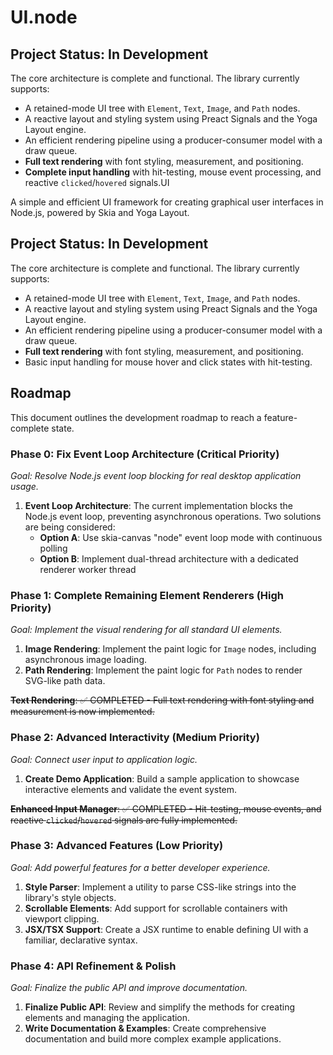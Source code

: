 # UI.node

## Project Status: In Development

The core architecture is complete and functional. The library currently supports:
- A retained-mode UI tree with `Element`, `Text`, `Image`, and `Path` nodes.
- A reactive layout and styling system using Preact Signals and the Yoga Layout engine.
- An efficient rendering pipeline using a producer-consumer model with a draw queue.
- **Full text rendering** with font styling, measurement, and positioning.
- **Complete input handling** with hit-testing, mouse event processing, and reactive `clicked`/`hovered` signals.UI

A simple and efficient UI framework for creating graphical user interfaces in Node.js, powered by Skia and Yoga Layout.

## Project Status: In Development

The core architecture is complete and functional. The library currently supports:
- A retained-mode UI tree with `Element`, `Text`, `Image`, and `Path` nodes.
- A reactive layout and styling system using Preact Signals and the Yoga Layout engine.
- An efficient rendering pipeline using a producer-consumer model with a draw queue.
- **Full text rendering** with font styling, measurement, and positioning.
- Basic input handling for mouse hover and click states with hit-testing.

## Roadmap

This document outlines the development roadmap to reach a feature-complete state.

### Phase 0: Fix Event Loop Architecture (Critical Priority)
*Goal: Resolve Node.js event loop blocking for real desktop application usage.*

1.  **Event Loop Architecture**: The current implementation blocks the Node.js event loop, preventing asynchronous operations. Two solutions are being considered:
    - **Option A**: Use skia-canvas "node" event loop mode with continuous polling
    - **Option B**: Implement dual-thread architecture with a dedicated renderer worker thread

### Phase 1: Complete Remaining Element Renderers (High Priority)
*Goal: Implement the visual rendering for all standard UI elements.*

1.  **Image Rendering**: Implement the paint logic for `Image` nodes, including asynchronous image loading.
2.  **Path Rendering**: Implement the paint logic for `Path` nodes to render SVG-like path data.

~~**Text Rendering**: ✅ COMPLETED - Full text rendering with font styling and measurement is now implemented.~~

### Phase 2: Advanced Interactivity (Medium Priority)
*Goal: Connect user input to application logic.*

1.  **Create Demo Application**: Build a sample application to showcase interactive elements and validate the event system.

~~**Enhanced Input Manager**: ✅ COMPLETED - Hit-testing, mouse events, and reactive `clicked`/`hovered` signals are fully implemented.~~

### Phase 3: Advanced Features (Low Priority)
*Goal: Add powerful features for a better developer experience.*

1.  **Style Parser**: Implement a utility to parse CSS-like strings into the library's style objects.
2.  **Scrollable Elements**: Add support for scrollable containers with viewport clipping.
3.  **JSX/TSX Support**: Create a JSX runtime to enable defining UI with a familiar, declarative syntax.

### Phase 4: API Refinement & Polish
*Goal: Finalize the public API and improve documentation.*

1.  **Finalize Public API**: Review and simplify the methods for creating elements and managing the application.
2.  **Write Documentation & Examples**: Create comprehensive documentation and build more complex example applications.